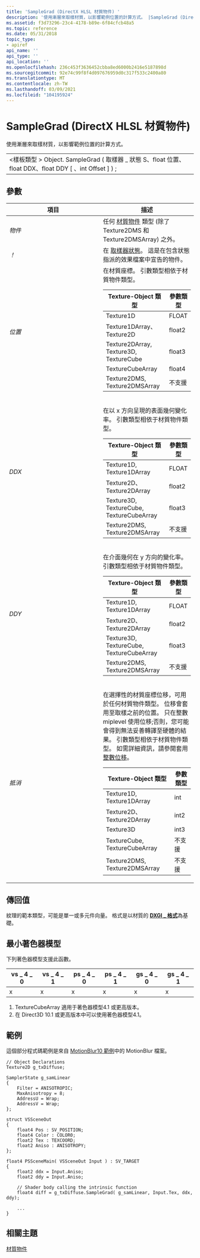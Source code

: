 ```yaml
---
title: 'SampleGrad (DirectX HLSL 材質物件) '
description: '使用漸層來取樣材質，以影響範例位置的計算方式。 |SampleGrad (DirectX HLSL 材質物件) '
ms.assetid: f3d73296-23c4-4178-b89e-6f84cfcb48a5
ms.topic: reference
ms.date: 05/31/2018
topic_type:
- apiref
api_name: ''
api_type: ''
api_location: ''
ms.openlocfilehash: 236c453f3636452cbba8ed6000b2416e5187898d
ms.sourcegitcommit: 92e74c99f8f4d097676959d0c317f533c2400a80
ms.translationtype: MT
ms.contentlocale: zh-TW
ms.lasthandoff: 03/09/2021
ms.locfileid: "104195924"
---
```

# <a name="samplegrad-directx-hlsl-texture-object"></a>SampleGrad (DirectX HLSL 材質物件) 

使用漸層來取樣材質，以影響範例位置的計算方式。



|                                                                                                            |
|------------------------------------------------------------------------------------------------------------|
| &lt;樣板類型 &gt; Object. SampleGrad ( 取樣器 \_ 狀態 S、float 位置、float DDX、float DDY \[ 、int Offset \] ) ; |



 

## <a name="parameters"></a>參數



<table>
<colgroup>
<col style="width: 50%" />
<col style="width: 50%" />
</colgroup>
<thead>
<tr class="header">
<th>項目</th>
<th>描述</th>
</tr>
</thead>
<tbody>
<tr class="odd">
<td><span id="Object"></span><span id="object"></span><span id="OBJECT"></span><em>物件</em><br/></td>
<td>任何 <a href="dx-graphics-hlsl-to-type.md">材質物件</a> 類型 (除了 Texture2DMS 和 Texture2DMSArray) 之外。<br/></td>
</tr>
<tr class="even">
<td><span id="S"></span><span id="s"></span><em>！</em><br/></td>
<td>在 <a href="dx-graphics-hlsl-sampler.md">取樣器狀態</a>。 這是在包含狀態指派的效果檔案中宣告的物件。<br/></td>
</tr>
<tr class="odd">
<td><span id="Location"></span><span id="location"></span><span id="LOCATION"></span><em>位置</em><br/></td>
<td>在材質座標。 引數類型相依于材質物件類型。 <br/> 
<table>
<thead>
<tr class="header">
<th>Texture-Object 類型</th>
<th>參數類型</th>
</tr>
</thead>
<tbody>
<tr class="odd">
<td>Texture1D</td>
<td>FLOAT</td>
</tr>
<tr class="even">
<td>Texture1DArray、Texture2D</td>
<td>float2</td>
</tr>
<tr class="odd">
<td>Texture2DArray, Texture3D, TextureCube</td>
<td>float3</td>
</tr>
<tr class="even">
<td>TextureCubeArray </td>
<td>float4</td>
</tr>
<tr class="odd">
<td>Texture2DMS, Texture2DMSArray</td>
<td>不支援</td>
</tr>
</tbody>
</table>

<p> </p></td>
</tr>
<tr class="even">
<td><p><span id="DDX"></span><span id="ddx"></span><em>DDX</em></p></td>
<td><p>在以 x 方向呈現的表面幾何變化率。 引數類型相依于材質物件類型。</p>

<table>
<thead>
<tr class="header">
<th>Texture-Object 類型</th>
<th>參數類型</th>
</tr>
</thead>
<tbody>
<tr class="odd">
<td>Texture1D, Texture1DArray</td>
<td>FLOAT</td>
</tr>
<tr class="even">
<td>Texture2D、Texture2DArray</td>
<td>float2</td>
</tr>
<tr class="odd">
<td>Texture3D, TextureCube, TextureCubeArray </td>
<td>float3</td>
</tr>
<tr class="even">
<td>Texture2DMS, Texture2DMSArray</td>
<td>不支援</td>
</tr>
</tbody>
</table>

<p> </p></td>
</tr>
<tr class="odd">
<td><p><span id="DDY"></span><span id="ddy"></span><em>DDY</em></p></td>
<td><p>在介面幾何在 y 方向的變化率。 引數類型相依于材質物件類型。</p>

<table>
<thead>
<tr class="header">
<th>Texture-Object 類型</th>
<th>參數類型</th>
</tr>
</thead>
<tbody>
<tr class="odd">
<td>Texture1D, Texture1DArray</td>
<td>FLOAT</td>
</tr>
<tr class="even">
<td>Texture2D、Texture2DArray</td>
<td>float2</td>
</tr>
<tr class="odd">
<td>Texture3D, TextureCube, TextureCubeArray </td>
<td>float3</td>
</tr>
<tr class="even">
<td>Texture2DMS, Texture2DMSArray</td>
<td>不支援</td>
</tr>
</tbody>
</table>

<p> </p></td>
</tr>
<tr class="even">
<td><p><span id="Offset"></span><span id="offset"></span><span id="OFFSET"></span><em>抵消</em></p></td>
<td><p>在選擇性的材質座標位移，可用於任何材質物件類型。 位移會套用至取樣之前的位置。 只在整數 miplevel 使用位移;否則，您可能會得到無法妥善轉譯至硬體的結果。 引數類型相依于材質物件類型。 如需詳細資訊，請參閱套用<a href="dx-graphics-hlsl-to-sample.md">整數位移</a>。</p>

<table>
<thead>
<tr class="header">
<th>Texture-Object 類型</th>
<th>參數類型</th>
</tr>
</thead>
<tbody>
<tr class="odd">
<td>Texture1D, Texture1DArray</td>
<td>int</td>
</tr>
<tr class="even">
<td>Texture2D、Texture2DArray</td>
<td>int2</td>
</tr>
<tr class="odd">
<td>Texture3D</td>
<td>int3</td>
</tr>
<tr class="even">
<td>TextureCube, TextureCubeArray </td>
<td>不支援</td>
</tr>
<tr class="odd">
<td>Texture2DMS, Texture2DMSArray</td>
<td>不支援</td>
</tr>
</tbody>
</table>

<p> </p></td>
</tr>
</tbody>
</table>



 

## <a name="return-value"></a>傳回值

紋理的範本類型，可能是單一或多元件向量。 格式是以材質的 [**DXGI \_ 格式**](/windows/desktop/api/dxgiformat/ne-dxgiformat-dxgi_format)為基礎。

## <a name="minimum-shader-model"></a>最小著色器模型

下列著色器模型支援此函數。



| vs \_ 4 \_ 0 | vs \_ 4 \_ 1  | ps \_ 4 \_ 0 | ps \_ 4 \_ 1  | gs \_ 4 \_ 0 | gs \_ 4 \_ 1  |
|----------|-----------|----------|-----------|----------|-----------|
| x        | x         | x        | x         | x        | x         |



 

1.  TextureCubeArray 適用于著色器模型4.1 或更高版本。
2.  在 Direct3D 10.1 或更高版本中可以使用著色器模型4.1。

## <a name="example"></a>範例

這個部分程式碼範例是來自 [MotionBlur10 範例](https://msdn.microsoft.com/library/Ee416417(v=VS.85).aspx)中的 MotionBlur 檔案。


```
// Object Declarations
Texture2D g_txDiffuse;

SamplerState g_samLinear
{
    Filter = ANISOTROPIC;
    MaxAnisotropy = 8;
    AddressU = Wrap;
    AddressV = Wrap;
};

struct VSSceneOut
{
    float4 Pos : SV_POSITION;
    float4 Color : COLOR0;
    float2 Tex : TEXCOORD;
    float2 Aniso : ANISOTROPY;
};

float4 PSSceneMain( VSSceneOut Input ) : SV_TARGET
{
    float2 ddx = Input.Aniso;
    float2 ddy = Input.Aniso;
    
    // Shader body calling the intrinsic function
    float4 diff = g_txDiffuse.SampleGrad( g_samLinear, Input.Tex, ddx, ddy);
    
    ...
}
```



## <a name="related-topics"></a>相關主題

<dl> <dt>

[材質物件](dx-graphics-hlsl-to-type.md)
</dt> </dl>

 

